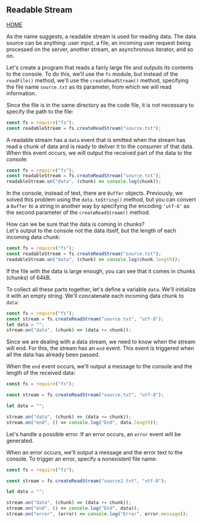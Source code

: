 ## Readable Stream

[HOME](../README.md)

As the name suggests, a readable stream is used for reading data. The data source can be anything: user input, a file, an incoming user request being processed on the server, another stream, an asynchronous iterator, and so on.

Let's create a program that reads a fairly large file and outputs its contents to the console. To do this, we'll use the `fs` module, but instead of the `readFile()` method, we'll use the `createReadStream()` method, specifying the file name `source.txt` as its parameter, from which we will read information.

Since the file is in the same directory as the code file, it is not necessary to specify the path to the file:

```js
const fs = require("fs");
const readableStream = fs.createReadStream("source.txt");
```

A readable stream has a `data` event that is emitted when the stream has read a chunk of data and is ready to deliver it to the consumer of that data.  
When this event occurs, we will output the received part of the data to the console:

```js
const fs = require("fs");
const readableStream = fs.createReadStream("source.txt");
readableStream.on("data", (chunk) => console.log(chunk));
```

In the console, instead of text, there are `Buffer` objects. Previously, we solved this problem using the `data.toString()` method, but you can convert a `Buffer` to a string in another way by specifying the encoding `'utf-8'` as the second parameter of the `createReadStream()` method.

How can we be sure that the data is coming in chunks?  
Let's output to the console not the data itself, but the length of each incoming data chunk:

```js
const fs = require("fs");
const readableStream = fs.createReadStream("source.txt");
readableStream.on("data", (chunk) => console.log(chunk.length));
```

If the file with the data is large enough, you can see that it comes in chunks (chunks) of 64kB.

To collect all these parts together, let's define a variable `data`. We'll initialize it with an empty string. We'll concatenate each incoming data chunk to `data`:

```js
const fs = require("fs");
const stream = fs.createReadStream("source.txt", "utf-8");
let data = "";
stream.on("data", (chunk) => (data += chunk));
```

Since we are dealing with a data stream, we need to know when the stream will end. For this, the stream has an `end` event. This event is triggered when all the data has already been passed.

When the `end` event occurs, we'll output a message to the console and the length of the received data:

```js
const fs = require("fs");

const stream = fs.createReadStream("source.txt", "utf-8");

let data = "";

stream.on("data", (chunk) => (data += chunk));
stream.on("end", () => console.log("End", data.length));
```

Let's handle a possible error. If an error occurs, an `error` event will be generated.

When an error occurs, we'll output a message and the error text to the console. To trigger an error, specify a nonexistent file name:

```js
const fs = require("fs");

const stream = fs.createReadStream("source2.txt", "utf-8");

let data = "";

stream.on("data", (chunk) => (data += chunk));
stream.on("end", () => console.log("End", data));
stream.on("error", (error) => console.log("Error", error.message));
```
